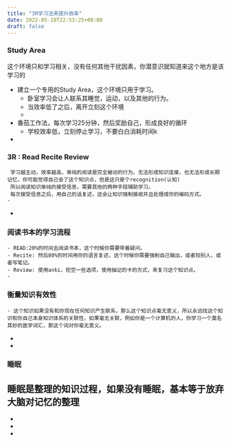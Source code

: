 ```yaml
---
title: "3R学习法来提升效率"
date: 2022-05-18T22:53:25+08:00
draft: false
---
```



### Study Area 
这个环境只和学习相关，没有任何其他干扰因素，你潜意识就知道来这个地方是该学习的
- 建立一个专用的Study Area，这个环境只用于学习。
	- 卧室学习会让人联系其睡觉，运动，以及其他的行为。
	- 当效率低了之后，离开立刻这个环境
	-
- 番茄工作法，每次学习25分钟，然后奖励自己，形成良好的循环
	- 学校效率低，立刻停止学习，不要白白消耗时间k
-
### 3R : Read Recite Review
	 学习越主动，效率越高，单纯的阅读是完全被动的行为，无法形成知识连接，也无法形成长期记忆，你可能觉得自己会了这个知识点，但是这只是个recognition(认知)
	 所以阅读知识单纯的接受信息，需要其他的两种手段辅助学习。
	 每次接受信息之后，用自己的话复述，这会让知识强制接收并且处理成你的编码方式。
	-
-
### 阅读书本的学习流程
	- READ:20%的时间去阅读书本，这个时候你需要带着疑问。
	- Recite: 然后80%的时间用你的语言复述，这个时候你需要强制自己输出，或者较别人，或者写笔记。
	- Review: 使用anki，挖空一些选项，使用抽记的卡的方式，来复习这个知识点。
	-
### 衡量知识有效性
	- 这个知识如果没有和你现在任何知识产生联系，那么这个知识点毫无意义，所以永远找这个知识和你自己本身知识体系的关联性，如果毫无关联，例如你是一个计算机的人，你学习一个莫名其妙的医学词汇，那这个词对你毫无意义。
-
-
### 睡眠 
睡眠是整理的知识过程，如果没有睡眠，基本等于放弃大脑对记忆的整理
-
-
- 
-
